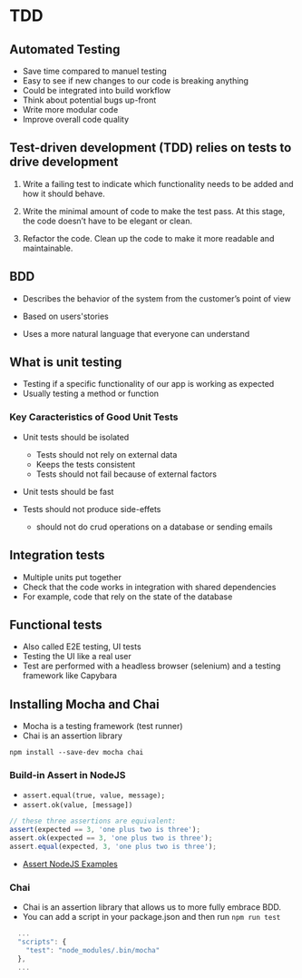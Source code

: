 # TDD

## Automated Testing

- Save time compared to manuel testing
- Easy to see if new changes to our code is breaking anything
- Could be integrated into build workflow
- Think about potential bugs up-front
- Write more modular code
- Improve overall code quality

## Test-driven development (TDD) relies on tests to drive development

1. Write a failing test to indicate which functionality needs to be added and how it should behave.

2. Write the minimal amount of code to make the test pass. At this stage, the code doesn’t have to be elegant or clean.

3. Refactor the code. Clean up the code to make it more readable and maintainable.

## BDD

- Describes the behavior of the system from the customer’s point of view

- Based on users'stories

- Uses a more natural language that everyone can understand

## What is unit testing

- Testing if a specific functionality of our app is working as expected
- Usually testing a method or function

### Key Caracteristics of Good Unit Tests

- Unit tests should be isolated

  - Tests should not rely on external data
  - Keeps the tests consistent
  - Tests should not fail because of external factors

- Unit tests should be fast

- Tests should not produce side-effets

  - should not do crud operations on a database or sending emails

## Integration tests

- Multiple units put together
- Check that the code works in integration with shared dependencies
- For example, code that rely on the state of the database

## Functional tests

- Also called E2E testing, UI tests
- Testing the UI like a real user
- Test are performed with a headless browser (selenium) and a testing framework like Capybara

## Installing Mocha and Chai

- Mocha is a testing framework (test runner)
- Chai is an assertion library

`npm install --save-dev mocha chai`

### Build-in Assert in NodeJS

- `assert.equal(true, value, message);`
- `assert.ok(value, [message])`

```js
// these three assertions are equivalent:
assert(expected == 3, 'one plus two is three');
assert.ok(expected == 3, 'one plus two is three');
assert.equal(expected, 3, 'one plus two is three');
```

- [Assert NodeJS Examples](https://nelsonic.gitbooks.io/node-js-by-example/content/core/assert/README.html)

### Chai

- Chai is an assertion library that allows us to more fully embrace BDD.
- You can add a script in your package.json and then run `npm run test`

```js
  ...
  "scripts": {
    "test": "node_modules/.bin/mocha"
  },
  ...
```
